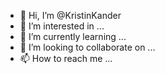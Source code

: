 - 👋 Hi, I’m @KristinKander
- 👀 I’m interested in ...
- 🌱 I’m currently learning ...
- 💞️ I’m looking to collaborate on ...
- 📫 How to reach me ...

<!---
KristinKander/KristinKander is a ✨ special ✨ repository because its `README.md` (this file) appears on your GitHub profile.
You can click the Preview link to take a look at your changes.
--->
